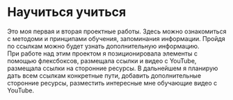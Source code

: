 # Научиться учиться
 Это моя первая и вторая проектные работы. Здесь можно ознакомиться с методоми и принципами обучения, запоминания информации. Пройдя по ссылкам можно будет узнать дополнительную информацию.  
 При работе над этим проектом я позиционировала элементы с помощью флексбоксов, размещала ссылки и видео с YouTube, размещала ссылки на сторонние ресурсы.
 В дальнейшем я планирую дать всем ссылкам конкретные пути, добавить дополнительные сторонние ресурсы, разместить интересные мне обучающие видео с YouTube.